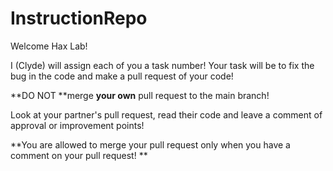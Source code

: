 # InstructionRepo

Welcome Hax Lab!

I (Clyde) will assign each of you a task number! Your task will be to fix the bug in the code and make a pull request of your code!

**DO NOT **merge **your own** pull request to the main branch!

Look at your partner's pull request, read their code and leave a comment of approval or improvement points!

**You are allowed to merge your pull request only when you have a comment on your pull request!
**
